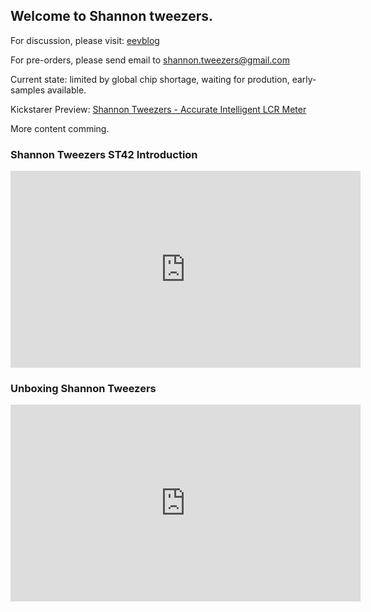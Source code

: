## Welcome to Shannon tweezers.

For discussion, please visit: [eevblog](https://www.eevblog.com/forum/testgear/design-a-new-precision-lcr-tweezers/)

For pre-orders, please send email to shannon.tweezers@gmail.com

Current state: limited by global chip shortage, waiting for prodution, early-samples available.

Kickstarer Preview: [Shannon Tweezers - Accurate Intelligent LCR Meter
](https://www.kickstarter.com/projects/751050478/526869536?ref=c0jkaw&token=665a4d84)

More content comming.

### Shannon Tweezers ST42 Introduction

<p align="center">
<iframe width="560" height="315" src="https://www.youtube.com/watch?v=N05yWY9Rk6A" title="YouTube video player" frameborder="0" allow="accelerometer; autoplay; clipboard-write; encrypted-media; gyroscope; picture-in-picture" allowfullscreen></iframe>
</p>

### Unboxing Shannon Tweezers

<p align="center">
<iframe width="560" height="315" src="https://www.youtube.com/embed/JMyViml9v5A" title="YouTube video player" frameborder="0" allow="accelerometer; autoplay; clipboard-write; encrypted-media; gyroscope; picture-in-picture" allowfullscreen></iframe>
</p>

